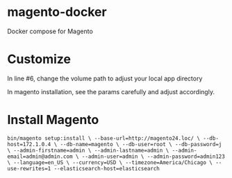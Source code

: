 # magento-docker
Docker compose for Magento

# Customize

In line #6, change the volume path to adjust your local app directory

In magento installation, see the params carefully and adjust accordingly.

# Install Magento

`bin/magento setup:install \
--base-url=http://magento24.loc/ \
--db-host=172.1.0.4 \
--db-name=magento \
--db-user=root \
--db-password=j \
--admin-firstname=admin \
--admin-lastname=admin \
--admin-email=admin@admin.com \
--admin-user=admin \
--admin-password=admin123 \
--language=en_US \
--currency=USD \
--timezone=America/Chicago \
--use-rewrites=1
--elasticsearch-host=elasticsearch
`
